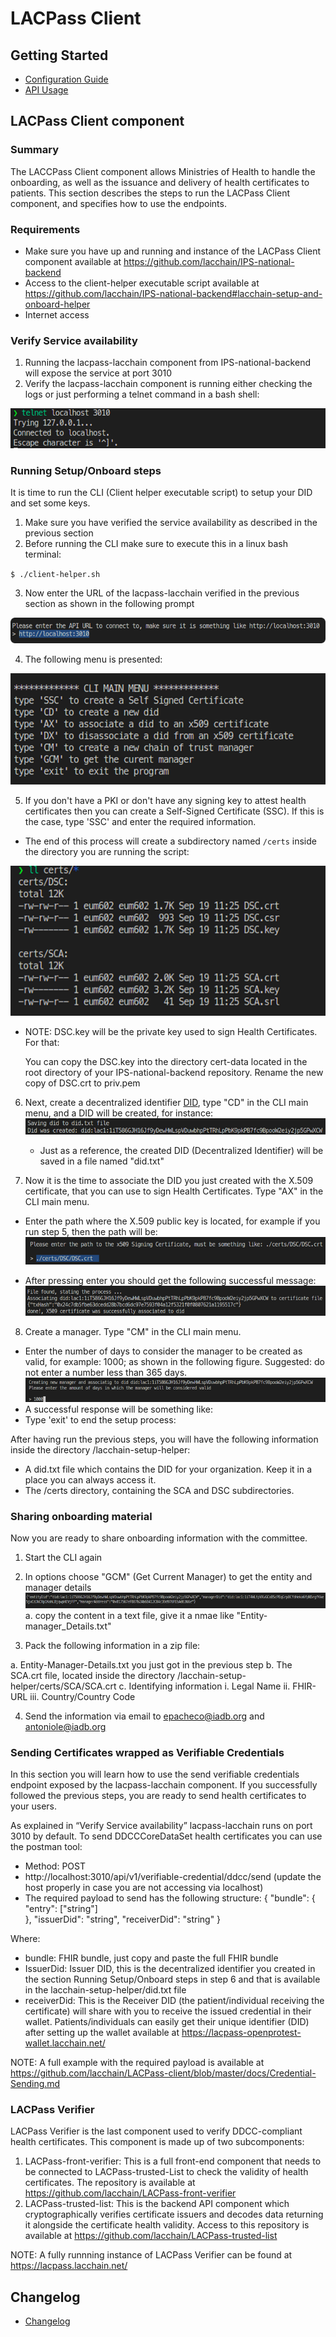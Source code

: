 # LACPass Client

## Getting Started

- [Configuration Guide](docs/tech/configuration.md)
- [API Usage](docs/API-Guide.md)

## LACPass Client component 

### Summary
The LACCPass Client component allows Ministries of Health to handle the onboarding, as well as the issuance and delivery of health certificates to patients.
This section describes the steps to run the LACPass Client component, and specifies how to use the endpoints.

### Requirements
- Make sure you have up and running and instance of the LACPass Client component available at https://github.com/lacchain/IPS-national-backend
- Access to the client-helper executable script available at https://github.com/lacchain/IPS-national-backend#lacchain-setup-and-onboard-helper
- Internet access

### Verify Service availability
1. Running the lacpass-lacchain component from IPS-national-backend will expose the service at port 3010
2. Verify the lacpass-lacchain component is running either checking the logs or just performing a telnet command in a bash shell: 

![](https://github.com/lacchain/LACPass-client/blob/master/docs/examples/telnet3010.png)

### Running Setup/Onboard steps

It is time to run the CLI (Client helper executable script) to setup your DID and set some keys.
1. Make sure you have verified the service availability as described in the previous section
2. Before running the CLI make sure to execute this in a linux bash terminal:


`$ ./client-helper.sh`


3. Now enter the URL of the lacpass-lacchain verified in the previous section as shown in the following prompt


![](https://github.com/lacchain/LACPass-client/blob/master/docs/examples/apiURL.png)

4. The following menu is presented:


![](https://github.com/lacchain/LACPass-client/blob/master/docs/examples/CLIMainMenu.png)

5. If you don't have a PKI or don't have any signing key to attest health certificates then you can create a Self-Signed Certificate (SSC). If this is the case, type 'SSC' and enter the required information.
- The end of this process will create a subdirectory named `/certs` inside the directory you are running the script:


![](https://github.com/lacchain/LACPass-client/blob/master/docs/examples/certsDir.png)

* NOTE: DSC.key will be the private key used to sign Health Certificates. For that:

   You can copy the DSC.key into the directory cert-data located in the root directory of your IPS-national-backend repository.
   Rename the new copy of DSC.crt to priv.pem

6. Next, create a decentralized identifier [DID](https://w3c.github.io/did-core), type "CD" in the CLI main menu, and a DID will be created, for instance:
![](https://github.com/lacchain/LACPass-client/blob/master/docs/examples/didtxtfile.png)

   * Just as a reference, the created DID (Decentralized Identifier) will be saved in a file named "did.txt" 

7. Now it is the time to associate the DID you just created with the X.509 certificate, that you can use to sign Health Certificates. Type "AX" in the CLI main menu.
* Enter the path where the X.509 public key is located, for example if you run step 5, then the path will be:
![](https://github.com/lacchain/LACPass-client/blob/master/docs/examples/X509path.png)

* After pressing enter you should get the following successful message:
![](https://github.com/lacchain/LACPass-client/blob/master/docs/examples/didx509association.png)

8. Create a manager. Type "CM" in the CLI main menu.
*  Enter the number of days to consider the manager to be created as valid, for example: 1000; as shown in the following figure. Suggested: do not enter a number less than 365 days.
![](https://github.com/lacchain/LACPass-client/blob/master/docs/examples/creatingManager.png)
* A successful response will be something like:  
* Type 'exit' to end the setup process:

After having run the previous steps, you will have the following information inside the directory /lacchain-setup-helper:
* A did.txt file which contains the DID for your organization. Keep it in a place you can always access it.
* The /certs directory, containing the SCA and DSC subdirectories.

### Sharing onboarding material 

Now you are ready to share onboarding information with the committee. 

1. Start the CLI again
2. In options choose "GCM" (Get Current Manager) to get the entity and manager details
![](https://github.com/lacchain/LACPass-client/blob/master/docs/examples/GCM.png)
a. copy the content in a text file, give it a nmae like "Entity-manager_Details.txt"

3. Pack the following information in a zip file:

a. Entity-Manager-Details.txt you just got in the previous step
b. The SCA.crt file, located inside the directory /lacchain-setup-helper/certs/SCA/SCA.crt
c. Identifying information
	i. Legal Name
	ii. FHIR-URL
	iii. Country/Country Code

4. Send the information via email to epacheco@iadb.org and antoniole@iadb.org

### Sending Certificates wrapped as Verifiable Credentials

In this section you will learn how to use the send verifiable credentials endpoint exposed by the lacpass-lacchain component. If you successfully followed the previous steps, you are ready to send health certificates to your users. 

As explained in “Verify Service availability” lacpass-lacchain runs on port 3010 by default. To send DDCCCoreDataSet health certificates you can use the postman tool:

* Method: POST
* http://localhost:3010/api/v1/verifiable-credential/ddcc/send (update the host properly in case you are not accessing via localhost)
* The required payload to send has the following structure:
	{ 
	 "bundle":
			{
			 "entry": 
			  ["string"]		
			},
	 "issuerDid": "string",
	 "receiverDid": "string"
	}

Where:
* bundle: FHIR bundle, just copy and paste the full FHIR bundle
* IssuerDid: Issuer DID, this is the decentralized identifier you created in the section Running Setup/Onboard steps in step 6 and that is available in the lacchain-setup-helper/did.txt file
* receiverDid: This is the Receiver DID (the patient/individual receiving the certificate) will share with you to receive the issued credential in their wallet. Patients/individuals can easily get their unique identifier (DID) after setting up the wallet available at https://lacpass-openprotest-wallet.lacchain.net/

NOTE: A full example with the required payload is available at https://github.com/lacchain/LACPass-client/blob/master/docs/Credential-Sending.md

### LACPass Verifier

LACPass Verifier is the last component used to verify DDCC-compliant health certificates. This component is made up of two subcomponents:

1. LACPass-front-verifier: This is a full front-end component that needs to be connected to LACPass-trusted-List to check the validity of health certificates. The repository is available at https://github.com/lacchain/LACPass-front-verifier
2. LACPass-trusted-list: This is the backend API component which cryptographically verifies certificate issuers and decodes data returning it alongside the certificate health validity. Access to this repository is available at https://github.com/lacchain/LACPass-trusted-list

NOTE: A fully runnning instance of LACPass Verifier can be found at https://lacpass.lacchain.net/


## Changelog
- [Changelog](./CHANGELOG.md)

